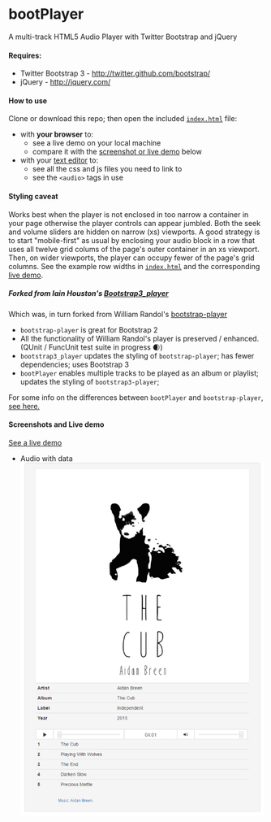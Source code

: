 bootPlayer
================

A multi-track HTML5 Audio Player with Twitter Bootstrap and jQuery

#### Requires:

  * Twitter Bootstrap 3 - http://twitter.github.com/bootstrap/
  * jQuery - http://jquery.com/

#### How to use

Clone or download this repo; then open the included [`index.html`](index.html) file:
-  with **your browser** to:  
    -  see a live demo on your local machine
    -  compare it with the [screenshot or live demo](#screenshots) below
- with your [text editor](index.html) to:
    -  see all the css and js files you need to link to
    -  see the `<audio>`  tags in use

#### Styling caveat

Works best when the player is not enclosed in too narrow a container in your page otherwise the player controls can appear jumbled. Both the seek and volume sliders are hidden on narrow (xs) viewports. A good strategy is to start "mobile-first" as usual by enclosing your audio block in a row that uses all twelve grid colums of the page's outer container in an xs viewport. Then, on wider viewports, the player can occupy fewer of the page's grid columns. See the example row widths in  [`index.html`](index.html) and the corresponding [live demo](http://playerdemo.iainhouston.com).

##### Forked from Iain Houston's [Bootstrap3_player](https://github.com/WilliamRandol/bootstrap-player)

Which was, in turn forked from William Randol's [bootstrap-player](https://github.com/WilliamRandol/bootstrap-player)
 -  `bootstrap-player` is great for Bootstrap 2
 -  All the functionality of William Randol's player is preserved / enhanced.
 (QUnit / FuncUnit test suite in progress :waxing_crescent_moon:)
 -  `bootstrap3_player` updates the styling of `bootstrap-player`; has fewer dependencies; uses Bootstrap 3
 -  `bootPlayer` enables multiple tracks to be played as an album or playlist; updates the styling of `bootstrap3-player`;

For some info on the differences between `bootPlayer` and `bootstrap-player`, [see here.](CHANGES.md)


#### <a name="screenshots">Screenshots and Live demo

[See a live demo](http://aido179.github.io/bootPlayer/)

-  Audio with data ![](screenshots/playerDemo.png?raw=true)

